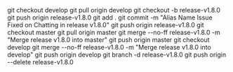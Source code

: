 git checkout develop
git pull origin develop
git checkout -b release-v1.8.0
git push origin release-v1.8.0
git add .
git commit -m "Alias Name Issue Fixed on Chatting in release v1.8.0"
git push origin release-v1.8.0
git checkout master
git pull origin master
git merge --no-ff release-v1.8.0 -m "Merge release v1.8.0 into master"
git push origin master
git checkout develop
git merge --no-ff release-v1.8.0 -m "Merge release v1.8.0 into develop"
git push origin develop
git branch -d release-v1.8.0
git push origin --delete release-v1.8.0
